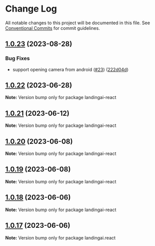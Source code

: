 # Change Log

All notable changes to this project will be documented in this file.
See [Conventional Commits](https://conventionalcommits.org) for commit guidelines.

## [1.0.23](https://github.com/landing-ai/landingai-js/compare/v1.0.22...v1.0.23) (2023-08-28)


### Bug Fixes

* support opening camera from android ([#23](https://github.com/landing-ai/landingai-js/issues/23)) ([222d04d](https://github.com/landing-ai/landingai-js/commit/222d04dccc87eaedb212f5de85a94420ec2ca9d3))





## [1.0.22](https://github.com/landing-ai/landingai-js/compare/v1.0.21...v1.0.22) (2023-06-28)

**Note:** Version bump only for package landingai-react





## [1.0.21](https://github.com/landing-ai/landingai-js/compare/v1.0.20...v1.0.21) (2023-06-12)

**Note:** Version bump only for package landingai-react





## [1.0.20](https://github.com/landing-ai/landingai-js/compare/v1.0.19...v1.0.20) (2023-06-08)

**Note:** Version bump only for package landingai-react





## [1.0.19](https://github.com/landing-ai/landingai-js/compare/v1.0.18...v1.0.19) (2023-06-08)

**Note:** Version bump only for package landingai-react





## [1.0.18](https://github.com/landing-ai/landingai-js/compare/v1.0.17...v1.0.18) (2023-06-06)

**Note:** Version bump only for package landingai-react





## [1.0.17](https://github.com/landing-ai/landingai-js/compare/v1.0.16...v1.0.17) (2023-06-06)

**Note:** Version bump only for package landingai.react
